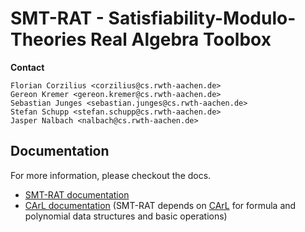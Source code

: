 # SMT-RAT - Satisfiability-Modulo-Theories Real Algebra Toolbox

**Contact**

    Florian Corzilius <corzilius@cs.rwth-aachen.de>
    Gereon Kremer <gereon.kremer@cs.rwth-aachen.de>
    Sebastian Junges <sebastian.junges@cs.rwth-aachen.de>
    Stefan Schupp <stefan.schupp@cs.rwth-aachen.de>
    Jasper Nalbach <nalbach@cs.rwth-aachen.de>

## Documentation

For more information, please checkout the docs.

* [SMT-RAT documentation](http://smtrat.github.io/)
* [CArL documentation](http://smtrat.github.io/carl) (SMT-RAT depends on [CArL](https://github.com/smtrat/carl) for formula and polynomial data structures and basic operations)
